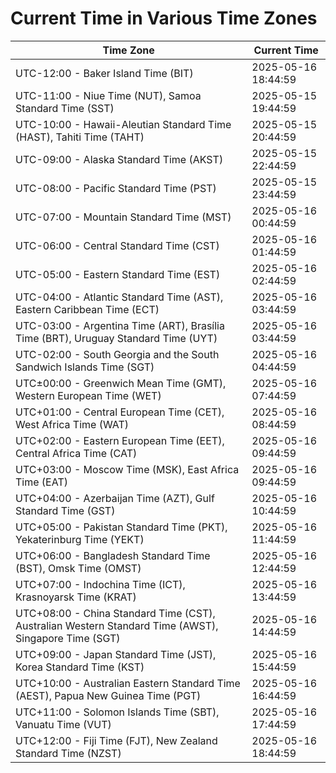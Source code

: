 # Current Time in Various Time Zones

| Time Zone | Current Time |
|-----------|--------------|
| UTC-12:00 - Baker Island Time (BIT) | 2025-05-16 18:44:59 |
| UTC-11:00 - Niue Time (NUT), Samoa Standard Time (SST) | 2025-05-15 19:44:59 |
| UTC-10:00 - Hawaii-Aleutian Standard Time (HAST), Tahiti Time (TAHT) | 2025-05-15 20:44:59 |
| UTC-09:00 - Alaska Standard Time (AKST) | 2025-05-15 22:44:59 |
| UTC-08:00 - Pacific Standard Time (PST) | 2025-05-15 23:44:59 |
| UTC-07:00 - Mountain Standard Time (MST) | 2025-05-16 00:44:59 |
| UTC-06:00 - Central Standard Time (CST) | 2025-05-16 01:44:59 |
| UTC-05:00 - Eastern Standard Time (EST) | 2025-05-16 02:44:59 |
| UTC-04:00 - Atlantic Standard Time (AST), Eastern Caribbean Time (ECT) | 2025-05-16 03:44:59 |
| UTC-03:00 - Argentina Time (ART), Brasília Time (BRT), Uruguay Standard Time (UYT) | 2025-05-16 03:44:59 |
| UTC-02:00 - South Georgia and the South Sandwich Islands Time (SGT) | 2025-05-16 04:44:59 |
| UTC±00:00 - Greenwich Mean Time (GMT), Western European Time (WET) | 2025-05-16 07:44:59 |
| UTC+01:00 - Central European Time (CET), West Africa Time (WAT) | 2025-05-16 08:44:59 |
| UTC+02:00 - Eastern European Time (EET), Central Africa Time (CAT) | 2025-05-16 09:44:59 |
| UTC+03:00 - Moscow Time (MSK), East Africa Time (EAT) | 2025-05-16 09:44:59 |
| UTC+04:00 - Azerbaijan Time (AZT), Gulf Standard Time (GST) | 2025-05-16 10:44:59 |
| UTC+05:00 - Pakistan Standard Time (PKT), Yekaterinburg Time (YEKT) | 2025-05-16 11:44:59 |
| UTC+06:00 - Bangladesh Standard Time (BST), Omsk Time (OMST) | 2025-05-16 12:44:59 |
| UTC+07:00 - Indochina Time (ICT), Krasnoyarsk Time (KRAT) | 2025-05-16 13:44:59 |
| UTC+08:00 - China Standard Time (CST), Australian Western Standard Time (AWST), Singapore Time (SGT) | 2025-05-16 14:44:59 |
| UTC+09:00 - Japan Standard Time (JST), Korea Standard Time (KST) | 2025-05-16 15:44:59 |
| UTC+10:00 - Australian Eastern Standard Time (AEST), Papua New Guinea Time (PGT) | 2025-05-16 16:44:59 |
| UTC+11:00 - Solomon Islands Time (SBT), Vanuatu Time (VUT) | 2025-05-16 17:44:59 |
| UTC+12:00 - Fiji Time (FJT), New Zealand Standard Time (NZST) | 2025-05-16 18:44:59 |

